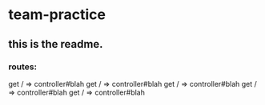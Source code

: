 # team-practice

## this is the readme.

### routes:
get / => controller#blah
get / => controller#blah
get / => controller#blah
get / => controller#blah
get / => controller#blah
